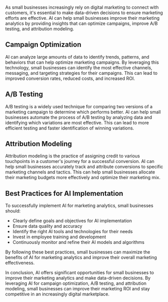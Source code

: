 

As small businesses increasingly rely on digital marketing to connect with customers, it's essential to make data-driven decisions to ensure marketing efforts are effective. AI can help small businesses improve their marketing analytics by providing insights that can optimize campaigns, improve A/B testing, and attribution modeling.

Campaign Optimization
---------------------

AI can analyze large amounts of data to identify trends, patterns, and behaviors that can help optimize marketing campaigns. By leveraging this technology, small businesses can identify the most effective channels, messaging, and targeting strategies for their campaigns. This can lead to improved conversion rates, reduced costs, and increased ROI.

A/B Testing
-----------

A/B testing is a widely used technique for comparing two versions of a marketing campaign to determine which performs better. AI can help small businesses automate the process of A/B testing by analyzing data and identifying which variations are most effective. This can lead to more efficient testing and faster identification of winning variations.

Attribution Modeling
--------------------

Attribution modeling is the practice of assigning credit to various touchpoints in a customer's journey for a successful conversion. AI can help small businesses accurately track and attribute conversions to specific marketing channels and tactics. This can help small businesses allocate their marketing budgets more effectively and optimize their marketing mix.

Best Practices for AI Implementation
------------------------------------

To successfully implement AI for marketing analytics, small businesses should:

* Clearly define goals and objectives for AI implementation
* Ensure data quality and accuracy
* Identify the right AI tools and technologies for their needs
* Invest in employee training and development
* Continuously monitor and refine their AI models and algorithms

By following these best practices, small businesses can maximize the benefits of AI for marketing analytics and improve their overall marketing effectiveness.

In conclusion, AI offers significant opportunities for small businesses to improve their marketing analytics and make data-driven decisions. By leveraging AI for campaign optimization, A/B testing, and attribution modeling, small businesses can improve their marketing ROI and stay competitive in an increasingly digital marketplace.
